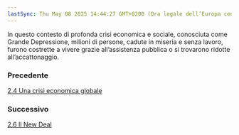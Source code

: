 ```yaml
---
lastSync: Thu May 08 2025 14:44:27 GMT+0200 (Ora legale dell’Europa centrale)
---
```

In questo contesto di profonda crisi economica e sociale, conosciuta come Grande Depressione, milioni di persone, cadute in miseria e senza lavoro, furono costrette a vivere grazie all’assistenza pubblica o si trovarono ridotte all’accattonaggio.

### Precedente
[2.4 Una crisi economica globale](2.4%20Una%20crisi%20economica%20globale.md)

### Successivo
[2.6 Il New Deal](2.6%20Il%20New%20Deal.md)